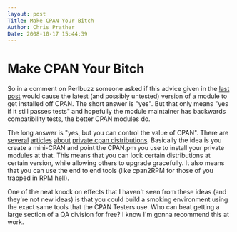 ```yaml
---
layout: post
Title: Make CPAN Your Bitch  
Author: Chris Prather
Date: 2008-10-17 15:44:39
---
```


# Make CPAN Your Bitch
So in a comment on Perlbuzz someone asked if this advice given in the [last post][1] would cause the latest (and possibly untested) version of a module to get installed off CPAN. The short answer is "yes". But that only means "yes if it still passes tests" and hopefully the module maintainer has backwards compatibility tests, the better CPAN modules do. 

The long answer is "yes, but you can control the value of CPAN". There are [several][2] [articles][3] [about][4] [private cpan distributions][5]. Basically the idea is you create a mini-CPAN and point the CPAN.pm you use to install your private modules at that. This means that you can lock certain distributions at certain version, while allowing others to upgrade gracefully. It also means that you can use the end to end tools (like cpan2RPM for those of you trapped in RPM hell).

One of the neat knock on effects that I haven't seen from these ideas (and they're not new ideas) is that you could build a smoking environment using the exact same tools that the CPAN Testers use. Who can beat getting a large section of a QA division for free? I know I'm gonna recommend this at work.

[1]: http://chris.prather.org/archives/perl/write-it-like-you-mean-it/
[2]: http://www.slideshare.net/brian_d_foy/mycpan-frozen-perl-lightning-talk
[3]: http://perlbuzz.com/mechanix/2008/01/make-your-own-mini-cpan.html
[4]: http://www.stonehenge.com/merlyn/LinuxMag/col42.html
[5]: http://www.ddj.org/web-development/184416190?pgno=1
